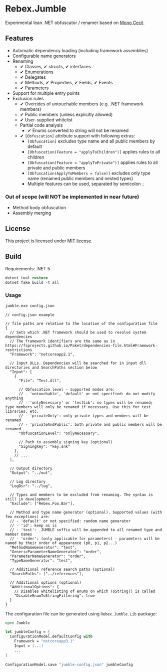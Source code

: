 # Rebex.Jumble
Experimental lean .NET obfuscator / renamer based on [Mono Cecil](https://github.com/jbevain/cecil).    

## Features
- Automatic dependency loading (including framework assemblies)
- Configurable name generators
- Renaming
    - ✔ Classes, ✔ structs, ✔ interfaces
    - ✔ Enumerations
    - ✔ Delegates
    - ✔ Methods, ✔ Properties, ✔ Fields, ✔ Events
    - ✔ Parameters
- Support for multiple entry points
- Exclusion rules
    - ✔ Overrides of untouchable members (e.g. .NET framework members)
    - ✔ Public members (unless explicitly allowed)
    - ✔ User-supplied whitelist
    - Partial code analysis
        - ✔ Enums converted to string will not be renamed
    - ✔ `[Obfuscation]` attribute support with following extras:
        - `[Obfuscation]` excludes type name and all public members by default
        - `[Obfuscation(Feature = "applyToChildren")]` applies rules to all children
        - `[Obfuscation(Feature = "applyToPrivate")]` applies rules to all private and public members
        - `[Obfuscation(ApplyToMembers = false)]` excludes only type name (renamed public members and nested types)
        - Multiple features can be used, separated by semicolon `;`

### Out of scope (will NOT be implemented in near future)
- Method body obfuscation
- Assembly merging

## License

This project is licensed under [MIT license](LICENSE.txt). 

## Build

Requirements: .NET 5

```ps
dotnet tool restore
dotnet fake build -t all
```

### Usage
```ps
jumble.exe config.json
```

```json5
// config.json example

// file paths are relative to the location of the configuration file
{
  // Sets which .NET framework should be used to resolve system dependencies
  // The framework identifiers are the same as in https://fsprojects.github.io/Paket/dependencies-file.html#Framework-restrictions
  "Framework": "netcoreapp2.1",

  // Input DLLs. Dependencies will be searched for in input dll directories and SearchPaths section below
  "Input": [
    {
      "File": "Test.dll",
      
      // Obfuscation level - supported modes are:
      // - 'untouchable', 'default' or not specified: do not modify anything
      // - 'onlyNecessary' or 'testLib': no types will be renamed; type members will only be renamed if necessary. Use this for test libraries, etc.
      // - 'privateOnly': only private types and members will be renamed
      // - 'privateAndPublic': both private and public members will be renamed   
      "ObfuscationLevel": "onlyNecessary",
      
      // Path to assembly signing key (optional)
      "SigningKey": "key.snk"
    }, 
    // ...
  ],
  
  // Output directory
  "Output": "../out",
  
  // Log directory
  "LogDir": "../log",
  
  // Types and members to be excluded from renaming. The syntax is still in development.
  "Exclude": ["Rebex.Foo.Bar"],
  
  // Method and type name generator (optional). Supported values (with few exceptions) are:
  // - 'default' or not specified: random name generator
  // - 'id': keep as is
  // - 'test': _JUMBLE suffix will be appended to all renamed type and member names
  // - 'order': (only applicable for parameters) - parameters will be named by their order of appearance (p0, p1, p2...)
  "MethodNameGenerator": "test",
  "GenericParameterNameGenerator": "order",
  "ParameterNameGenerator": "order",
  "TypeNameGenerator": "test",

  // Additional reference search paths (optional)
  "SearchPaths": ["../references"],

  // Additional options (optional)
  "AdditionalOptions": {
    // Disables whitelisting of enums on which ToString() is called
    "DisableEnumToStringFiltering": true
  }
}
```

The configuration file can be generated using `Rebex.Jumble.Lib` package:

```fsharp
open Jumble

let jumbleConfig = {
  ConfigurationModel.defaultConfig with
    Framework = "netcoreapp3.1"
    Input = [...]
    ...
}
      
ConfigurationModel.save "jumble-config.json" jumbleConfig
```